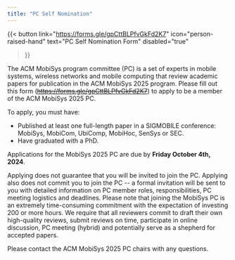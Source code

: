 ```yaml
---
title: "PC Self Nomination"
---
```


{{< button
    link="https://forms.gle/gpCttBLPfvGkFd2K7" 
    icon="person-raised-hand"
    text="PC Self Nomination Form" 
    disabled="true"
>}}

The ACM MobiSys program committee (PC) is a set of experts in mobile systems, wireless networks and mobile computing that review academic papers for publication in the ACM MobiSys 2025 program. Please fill out this form (~~https://forms.gle/gpCttBLPfvGkFd2K7~~) to apply to be a member of the ACM MobiSys 2025 PC. 

To apply, you must have:
- Published at least one full-length paper in a SIGMOBILE conference: MobiSys, MobiCom, UbiComp, MobiHoc, SenSys or SEC. 
- Have graduated with a PhD.

Applications for the MobiSys 2025 PC are due by **Friday October 4th, 2024**.

Applying does not guarantee that you will be invited to join the PC. Applying also does not commit you to join the PC -- a formal invitation will be sent to you with detailed information on PC member roles, responsibilities, PC meeting logistics and deadlines. Please note that joining the MobiSys PC is an extremely time-consuming commitment with the expectation of investing 200 or more hours. We require that all reviewers commit to draft their own high-quality reviews, submit reviews on time, participate in online discussion, PC meeting (hybrid) and potentially serve as a shepherd for accepted papers. 

Please contact the ACM MobiSys 2025 PC chairs with any questions.